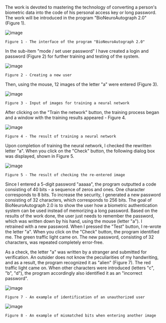 The work is devoted to mastering the technology of converting a person's biometric data into the code of his personal access key or long password. The work will be introduced in the program "BioNeuroAutograph 2.0" (Figure 1).

![image](https://user-images.githubusercontent.com/16018075/133831504-2419fd23-a3b0-4b4b-949f-27050f543e4f.png)

    Figure 1 - The interface of the program "BioNeuroAutograph 2.0"

In the sub-item "mode / set user password" I have created a login and password (Figure 2) for further training and testing of the system.

![image](https://user-images.githubusercontent.com/16018075/133831547-5345a072-acd1-43b3-9c33-76bb80097c3d.png)

    Figure 2 - Creating a new user

Then, using the mouse, 12 images of the letter "a" were entered (Figure 3).

![image](https://user-images.githubusercontent.com/16018075/133831614-3152c20b-9405-44d2-b77c-44328f62652a.png)

    Figure 3 - Input of images for training a neural network

After clicking on the "Train the network" button, the training process began and a window with the training results appeared - Figure 4.

![image](https://user-images.githubusercontent.com/16018075/133831647-220da0c7-fc40-4748-8b1f-4aa75246ebb0.png)

    Figure 4 - The result of training a neural network

Upon completion of training the neural network, I checked the rewritten letter "a". When you click on the "Check" button, the following dialog box was displayed, shown in Figure 5.

![image](https://user-images.githubusercontent.com/16018075/133831679-ab89fb40-91eb-4107-b1a4-9faaaf5ebcc1.png)

    Figure 5 - The result of checking the re-entered image

Since I entered a 5-digit password "aaaaa", the program outputted a code consisting of 40 bits - a sequence of zeros and ones. One character corresponds to 8 bits. To increase the security, I generated a new password consisting of 32 characters, which corresponds to 256 bits.
The goal of BioNeuroAutograph 2.0 is to show the user how a biometric authentication system can be used instead of memorizing a long password. Based on the results of the work done, the user just needs to remember the password, which was written down by his hand, using the mouse (letter "a").
I retrained with a new password. When I pressed the "Test" button, I re-wrote the letter "a". When you click on the "Check" button, the program identified me. The green traffic light came on. The new password, consisting of 32 characters, was repeated completely error-free.

As a check, the letter "a" was written by a stranger and submitted for verification. An outsider does not know the peculiarities of my handwriting, and as a result, the program recognized it as "alien" (Figure 7). The red traffic light came on. When other characters were introduced (letters "c", "b", "d"), the program accordingly also identified it as an "incorrect password".

![image](https://user-images.githubusercontent.com/16018075/133831739-d7e8e268-af3c-4915-a039-3909826ce690.png)

    Figure 7 - An example of identification of an unauthorized user

![image](https://user-images.githubusercontent.com/16018075/133831762-fbbda426-4203-47ee-bbd0-c7bc897e6d05.png)

    Figure 8 - An example of mismatched bits when entering another image


